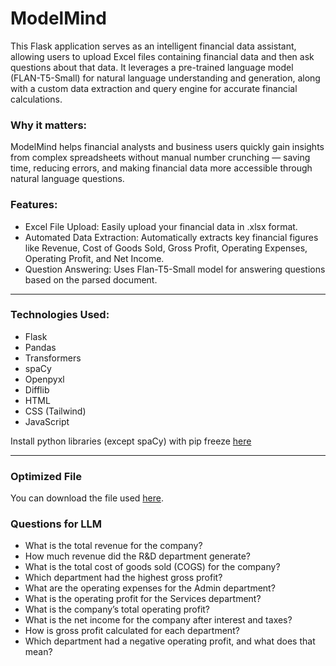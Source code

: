 # ModelMind

This Flask application serves as an intelligent financial data assistant, allowing users to upload Excel files containing financial data and then ask questions about that data. It leverages a pre-trained language model (FLAN-T5-Small) for natural language understanding and generation, along with a custom data extraction and query engine for accurate financial calculations.

### Why it matters: 

ModelMind helps financial analysts and business users quickly gain insights from complex spreadsheets without manual number crunching — saving time, reducing errors, and making financial data more accessible through natural language questions.

### Features:
- Excel File Upload: Easily upload your financial data in .xlsx format.
- Automated Data Extraction: Automatically extracts key financial figures like Revenue, Cost of Goods Sold, Gross Profit, Operating Expenses, Operating Profit, and Net Income.
- Question Answering: Uses Flan-T5-Small model for answering questions based on the parsed document.

---

### Technologies Used:
- Flask
- Pandas
- Transformers
- spaCy
- Openpyxl
- Difflib
- HTML
- CSS (Tailwind)
- JavaScript

Install python libraries (except spaCy) with pip freeze [here](https://github.com/MilanSuri/ModelMind/blob/main/requirements.txt)

---

### Optimized File
You can download the file used [here](https://github.com/MilanSuri/ModelMind/blob/main/Docubridge%20Internship%20Sample%20Sheet%201.xlsx).

### Questions for LLM
- What is the total revenue for the company?
- How much revenue did the R&D department generate?
- What is the total cost of goods sold (COGS) for the company?
- Which department had the highest gross profit?
- What are the operating expenses for the Admin department?
- What is the operating profit for the Services department?
- What is the company’s total operating profit?
- What is the net income for the company after interest and taxes?
- How is gross profit calculated for each department?
- Which department had a negative operating profit, and what does that mean?
